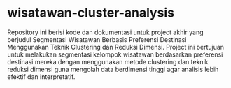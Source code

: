 # wisatawan-cluster-analysis

Repository ini berisi kode dan dokumentasi untuk project akhir yang berjudul Segmentasi Wisatawan Berbasis Preferensi Destinasi Menggunakan Teknik Clustering dan Reduksi Dimensi. Project ini bertujuan untuk melakukan segmentasi kelompok wisatawan berdasarkan preferensi destinasi mereka dengan menggunakan metode clustering dan teknik reduksi dimensi guna mengolah data berdimensi tinggi agar analisis lebih efektif dan interpretatif.
